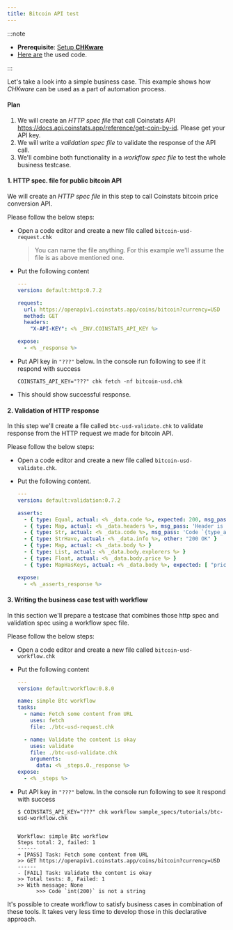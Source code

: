 ```yaml
---
title: Bitcoin API test
---
```


:::note

* **Prerequisite**: [Setup **CHKware**](/docs/setup)
* [Here are](#) the used code.

:::

Let's take a look into a simple business case. This example shows how *CHKware* can be used as a part of automation  process.

#### Plan

  1. We will create an *HTTP spec file* that call Coinstats API https://docs.api.coinstats.app/reference/get-coin-by-id. Please get your API key.
  2. We will write a *validation spec file* to validate the response of the API call.
  3. We'll combine both functionality in a *workflow spec file* to test the whole business testcase.

#### 1. HTTP spec. file for public bitcoin API

We will create an *HTTP spec file* in this step to call Coinstats bitcoin price conversion API.

Please follow the below steps:

* Open a code editor and create a new file called `bitcoin-usd-request.chk`

  > You can name the file anything. For this example we'll assume the file is as above mentioned one.

* Put the following content

  ```yml
  ---
  version: default:http:0.7.2

  request:
    url: https://openapiv1.coinstats.app/coins/bitcoin?currency=USD
    method: GET
    headers:
      "X-API-KEY": <% _ENV.COINSTATS_API_KEY %>

  expose:
    - <% _response %>
  ```

* Put API key in `"???"` below. In the console run following to see if it respond with success

  ```shell
  COINSTATS_API_KEY="???" chk fetch -nf bitcoin-usd.chk
  ```

* This should show successful response.

#### 2. Validation of HTTP response

In this step we'll create a file called `btc-usd-validate.chk` to validate response from the HTTP request we made for bitcoin API.

Please follow the below steps:

* Open a code editor and create a new file called `bitcoin-usd-validate.chk`.

* Put the following content.

  ```yml
  ---
  version: default:validation:0.7.2

  asserts:
    - { type: Equal, actual: <% _data.code %>, expected: 200, msg_pass: 'Response was successful with code `{type_actual}({value_actual})`' }
    - { type: Map, actual: <% _data.headers %>, msg_pass: 'Header is a list', msg_fail: 'Header is not a list' }
    - { type: Str, actual: <% _data.code %>, msg_pass: 'Code `{type_actual}({value_actual})` is a string', msg_fail: 'Code `{type_actual}({value_actual})` is not a string', cast_actual_to: int }
    - { type: StrHave, actual: <% _data.info %>, other: "200 OK" }
    - { type: Map, actual: <% _data.body %> }
    - { type: List, actual: <% _data.body.explorers %> }
    - { type: Float, actual: <% _data.body.price %> }
    - { type: MapHasKeys, actual: <% _data.body %>, expected: [ "price", "priceBtc", "priceChange1d", "priceChange1h", "priceChange1w" ] }

  expose:
    - <% _asserts_response %>
  ```

#### 3. Writing the business case test with workflow

In this section we'll prepare a testcase that combines those http spec and validation spec using a workflow spec file.

Please follow the below steps:

* Open a code editor and create a new file called `bitcoin-usd-workflow.chk`

* Put the following content

  ```yml
  ---
  version: default:workflow:0.8.0

  name: simple Btc workflow
  tasks:
    - name: Fetch some content from URL
      uses: fetch
      file: ./btc-usd-request.chk

    - name: Validate the content is okay
      uses: validate
      file: ./btc-usd-validate.chk
      arguments:
        data: <% _steps.0._response %>
  expose:
    - <% _steps %>
  ```

* Put API key in `"???"` below. In the console run following to see it respond with success

  ```shell
  $ COINSTATS_API_KEY="???" chk workflow sample_specs/tutorials/btc-usd-workflow.chk


  Workflow: simple Btc workflow
  Steps total: 2, failed: 1
  ------
  + [PASS] Task: Fetch some content from URL
  >> GET https://openapiv1.coinstats.app/coins/bitcoin?currency=USD
  ------
  - [FAIL] Task: Validate the content is okay
  >> Total tests: 8, Failed: 1
  >> With message: None
        >>> Code `int(200)` is not a string
  ```

It's possible to create workflow to satisfy business cases in combination of these tools. It takes very less time to develop those in this declarative approach.
